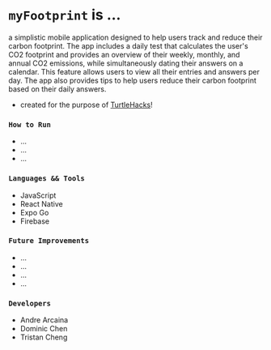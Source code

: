 # ```myFootprint``` is ...
a simplistic mobile application designed to help users track and reduce their carbon footprint. The app includes a daily test that calculates the user's CO2 footprint and provides an overview of their weekly, monthly, and annual CO2 emissions, while simultaneously dating their answers on a calendar. This feature allows users to view all their entries and answers per day. The app also provides tips to help users reduce their carbon footprint based on their daily answers.
- created for the purpose of [TurtleHacks](https://turtlehacks.devpost.com/)!

### ```How to Run``` ###
- ...
- ...
- ...

### ```Languages && Tools``` ###
- JavaScript
- React Native
- Expo Go
- Firebase

### ```Future Improvements``` ###
- ...
- ...
- ...
- ...

### ```Developers``` ###
- Andre Arcaina
- Dominic Chen
- Tristan Cheng
